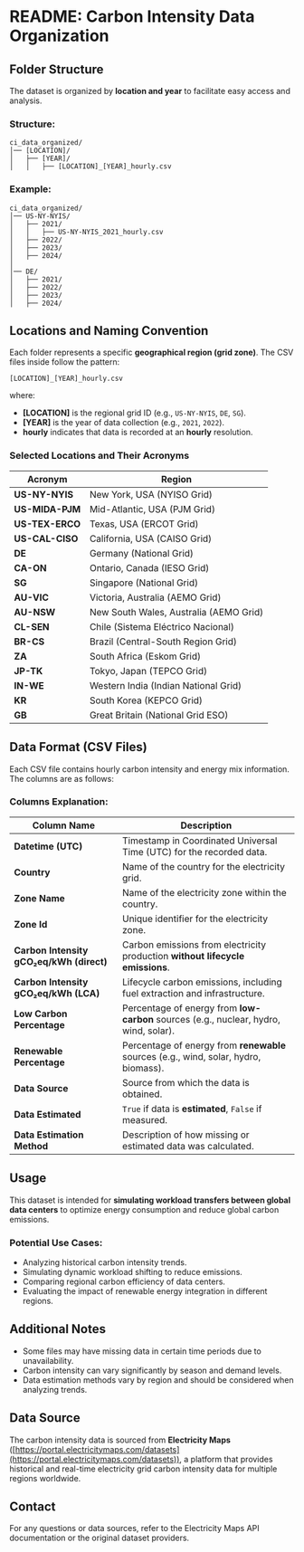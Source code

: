 # README: Carbon Intensity Data Organization

## Folder Structure
The dataset is organized by **location and year** to facilitate easy access and analysis.

### **Structure:**
```
ci_data_organized/
│── [LOCATION]/
│   ├── [YEAR]/
│   │   ├── [LOCATION]_[YEAR]_hourly.csv
```

### **Example:**
```
ci_data_organized/
│── US-NY-NYIS/
│   ├── 2021/
│   │   ├── US-NY-NYIS_2021_hourly.csv
│   ├── 2022/
│   ├── 2023/
│   ├── 2024/
│
│── DE/
│   ├── 2021/
│   ├── 2022/
│   ├── 2023/
│   ├── 2024/
```

## **Locations and Naming Convention**
Each folder represents a specific **geographical region (grid zone)**. The CSV files inside follow the pattern:
```
[LOCATION]_[YEAR]_hourly.csv
```
where:
- **[LOCATION]** is the regional grid ID (e.g., `US-NY-NYIS`, `DE`, `SG`).
- **[YEAR]** is the year of data collection (e.g., `2021`, `2022`).
- **hourly** indicates that data is recorded at an **hourly** resolution.

### **Selected Locations and Their Acronyms**
| Acronym | Region |
|---------|--------|
| **US-NY-NYIS** | New York, USA (NYISO Grid) |
| **US-MIDA-PJM** | Mid-Atlantic, USA (PJM Grid) |
| **US-TEX-ERCO** | Texas, USA (ERCOT Grid) |
| **US-CAL-CISO** | California, USA (CAISO Grid) |
| **DE** | Germany (National Grid) |
| **CA-ON** | Ontario, Canada (IESO Grid) |
| **SG** | Singapore (National Grid) |
| **AU-VIC** | Victoria, Australia (AEMO Grid) |
| **AU-NSW** | New South Wales, Australia (AEMO Grid) |
| **CL-SEN** | Chile (Sistema Eléctrico Nacional) |
| **BR-CS** | Brazil (Central-South Region Grid) |
| **ZA** | South Africa (Eskom Grid) |
| **JP-TK** | Tokyo, Japan (TEPCO Grid) |
| **IN-WE** | Western India (Indian National Grid) |
| **KR** | South Korea (KEPCO Grid) |
| **GB** | Great Britain (National Grid ESO) |

## **Data Format (CSV Files)**
Each CSV file contains hourly carbon intensity and energy mix information. The columns are as follows:

### **Columns Explanation:**
| Column Name | Description |
|-------------|-------------|
| **Datetime (UTC)** | Timestamp in Coordinated Universal Time (UTC) for the recorded data. |
| **Country** | Name of the country for the electricity grid. |
| **Zone Name** | Name of the electricity zone within the country. |
| **Zone Id** | Unique identifier for the electricity zone. |
| **Carbon Intensity gCO₂eq/kWh (direct)** | Carbon emissions from electricity production **without lifecycle emissions**. |
| **Carbon Intensity gCO₂eq/kWh (LCA)** | Lifecycle carbon emissions, including fuel extraction and infrastructure. |
| **Low Carbon Percentage** | Percentage of energy from **low-carbon** sources (e.g., nuclear, hydro, wind, solar). |
| **Renewable Percentage** | Percentage of energy from **renewable** sources (e.g., wind, solar, hydro, biomass). |
| **Data Source** | Source from which the data is obtained. |
| **Data Estimated** | `True` if data is **estimated**, `False` if measured. |
| **Data Estimation Method** | Description of how missing or estimated data was calculated. |

## **Usage**
This dataset is intended for **simulating workload transfers between global data centers** to optimize energy consumption and reduce global carbon emissions.

### **Potential Use Cases:**
- Analyzing historical carbon intensity trends.
- Simulating dynamic workload shifting to reduce emissions.
- Comparing regional carbon efficiency of data centers.
- Evaluating the impact of renewable energy integration in different regions.

## **Additional Notes**
- Some files may have missing data in certain time periods due to unavailability.
- Carbon intensity can vary significantly by season and demand levels.
- Data estimation methods vary by region and should be considered when analyzing trends.

## **Data Source**
The carbon intensity data is sourced from **Electricity Maps** ([https://portal.electricitymaps.com/datasets](https://portal.electricitymaps.com/datasets)), a platform that provides historical and real-time electricity grid carbon intensity data for multiple regions worldwide.

## **Contact**
For any questions or data sources, refer to the Electricity Maps API documentation or the original dataset providers.

